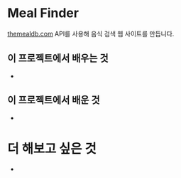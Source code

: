 # Meal Finder

[themealdb.com](https://themealdb.com/api.php) API를 사용해 음식 검색 웹 사이트를 만듭니다.

## 이 프로젝트에서 배우는 것

- 

## 이 프로젝트에서 배운 것

- 

# 더 해보고 싶은 것

- 